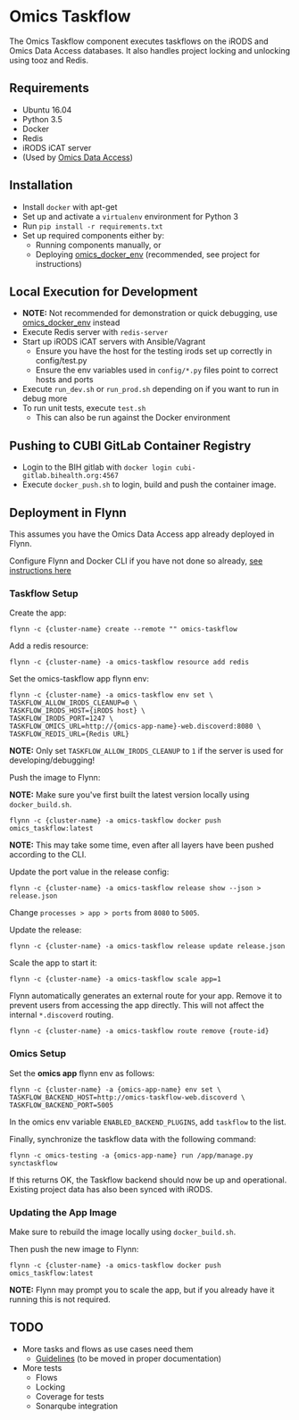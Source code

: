 # Omics Taskflow

The Omics Taskflow component executes taskflows on the iRODS and Omics Data
Access databases. It also handles project locking and unlocking using tooz and
Redis.


## Requirements

* Ubuntu 16.04
* Python 3.5
* Docker
* Redis
* iRODS iCAT server
* (Used by [Omics Data Access](https://cubi-gitlab.bihealth.org/CUBI_Engineering/CUBI_Data_Mgmt/omics_data_access))


## Installation

* Install `docker` with apt-get
* Set up and activate a `virtualenv` environment for Python 3
* Run `pip install -r requirements.txt`
* Set up required components either by:
    * Running components manually, or
    * Deploying [omics_docker_env](https://cubi-gitlab.bihealth.org/CUBI_Engineering/CUBI_Data_Mgmt/omics_docker_env) (recommended, see project for instructions)


## Local Execution for Development

* **NOTE:** Not recommended for demonstration or quick debugging, use [omics_docker_env](https://cubi-gitlab.bihealth.org/CUBI_Engineering/CUBI_Data_Mgmt/omics_docker_env) instead
* Execute Redis server with `redis-server`
* Start up iRODS iCAT servers with Ansible/Vagrant
    * Ensure you have the host for the testing irods set up correctly in config/test.py
    * Ensure the env variables used in `config/*.py` files point to correct hosts and ports
* Execute `run_dev.sh` or `run_prod.sh` depending on if you want to run in debug more
* To run unit tests, execute `test.sh`
    * This can also be run against the Docker environment


## Pushing to CUBI GitLab Container Registry

* Login to the BIH gitlab with `docker login cubi-gitlab.bihealth.org:4567`
* Execute `docker_push.sh` to login, build and push the container image.


## Deployment in Flynn

This assumes you have the Omics Data Access app already deployed in Flynn.

Configure Flynn and Docker CLI if you have not done so already,
[see instructions here](https://cubi-gitlab.bihealth.org/CUBI_Operations/Operations_Docs/wikis/Flynn-How-To-Deploy-Docker-Image-As-App)

### Taskflow Setup

Create the app:
```
flynn -c {cluster-name} create --remote "" omics-taskflow
```

Add a redis resource:
```
flynn -c {cluster-name} -a omics-taskflow resource add redis
```

Set the omics-taskflow app flynn env:
```
flynn -c {cluster-name} -a omics-taskflow env set \
TASKFLOW_ALLOW_IRODS_CLEANUP=0 \
TASKFLOW_IRODS_HOST={iRODS host} \
TASKFLOW_IRODS_PORT=1247 \
TASKFLOW_OMICS_URL=http://{omics-app-name}-web.discoverd:8080 \
TASKFLOW_REDIS_URL={Redis URL}
```

**NOTE:** Only set `TASKFLOW_ALLOW_IRODS_CLEANUP` to `1` if the server is used
for developing/debugging!

Push the image to Flynn:

**NOTE:** Make sure you've first built the latest version locally using `docker_build.sh`.
```
flynn -c {cluster-name} -a omics-taskflow docker push omics_taskflow:latest
```

**NOTE:** This may take some time, even after all layers have been pushed
according to the CLI.

Update the port value in the release config:
```
flynn -c {cluster-name} -a omics-taskflow release show --json > release.json
```
Change `processes > app > ports` from `8080` to `5005`.

Update the release:
```
flynn -c {cluster-name} -a omics-taskflow release update release.json
```

Scale the app to start it:
```
flynn -c {cluster-name} -a omics-taskflow scale app=1
```

Flynn automatically generates an external route for your app. Remove it to
prevent users from accessing the app directly. This will not affect the
internal `*.discoverd` routing.
```
flynn -c {cluster-name} -a omics-taskflow route remove {route-id}
```

### Omics Setup

Set the **omics app** flynn env as follows:
```
flynn -c {cluster-name} -a {omics-app-name} env set \
TASKFLOW_BACKEND_HOST=http://omics-taskflow-web.discoverd \
TASKFLOW_BACKEND_PORT=5005
```

In the omics env variable `ENABLED_BACKEND_PLUGINS`, add `taskflow` to the list.

Finally, synchronize the taskflow data with the following command:
```
flynn -c omics-testing -a {omics-app-name} run /app/manage.py synctaskflow
```

If this returns OK, the Taskflow backend should now be up and operational.
Existing project data has also been synced with iRODS.

### Updating the App Image

Make sure to rebuild the image locally using `docker_build.sh`.

Then push the new image to Flynn:
```
flynn -c {cluster-name} -a omics-taskflow docker push omics_taskflow:latest
```

**NOTE:** Flynn may prompt you to scale the app, but if you already have it
running this is not required.


## TODO

* More tasks and flows as use cases need them
    * [Guidelines](https://cubi-gitlab.bihealth.org/CUBI_Engineering/CUBI_Data_Mgmt/omics_data_access/issues/52#note_3609) (to be moved in proper documentation)
* More tests
    * Flows
    * Locking
    * Coverage for tests
    * Sonarqube integration
